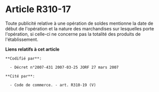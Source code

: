# Article R310-17

Toute publicité relative à une opération de soldes mentionne la date de début de l'opération et la nature des marchandises
sur lesquelles porte l'opération, si celle-ci ne concerne pas la totalité des produits de l'établissement.

**Liens relatifs à cet article**

	**Codifié par**:

	  - Décret n°2007-431 2007-03-25 JORF 27 mars 2007

	**Cité par**:

	  - Code de commerce. - art. R310-19 (V)
